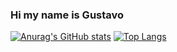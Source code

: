 ### Hi my name is Gustavo
 [![Anurag's GitHub stats](https://github-readme-stats.vercel.app/api?username=guticloonegames&show_icons=true&theme=tokyonight)](https://github.com/anuraghazra/github-readme-stats) [![Top Langs](https://github-readme-stats.vercel.app/api/top-langs/?username=guticloonegames&layout=compact&theme=tokyonight)](https://github.com/anuraghazra/github-readme-stats)



<!--
**guticloonegames/guticloonegames** is a ✨ _special_ ✨ repository because its `README.md` (this file) appears on your GitHub profile.

Here are some ideas to get you started:

- 🔭 I’m currently working on ...
- 🌱 I’m currently learning ...
- 👯 I’m looking to collaborate on ...
- 🤔 I’m looking for help with ...
- 💬 Ask me about ...
- 📫 How to reach me: ...
- 😄 Pronouns: ...
- ⚡ Fun fact: ...
-->
